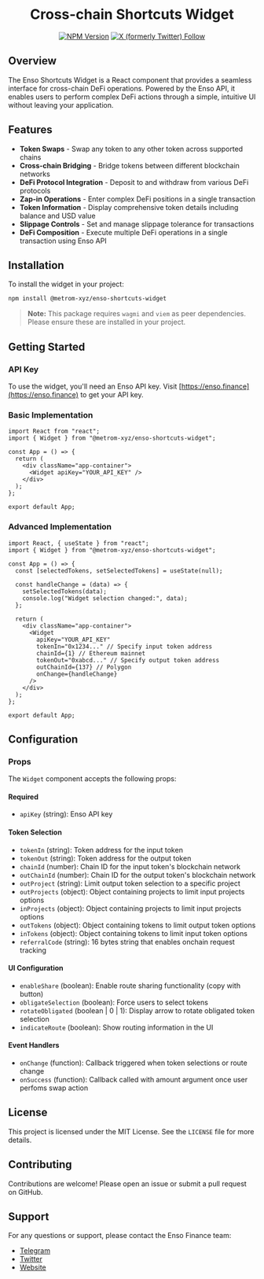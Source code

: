 <div align="center">

# Cross-chain Shortcuts Widget

[![NPM Version](https://img.shields.io/npm/v/%40ensofinance%2Fshortcuts-widget)](https://www.npmjs.com/package/%40ensofinance%2Fshortcuts-widget)
[![X (formerly Twitter) Follow](https://img.shields.io/twitter/follow/EnsoBuild)](https://twitter.com/EnsoBuild)

</div>

## Overview

The Enso Shortcuts Widget is a React component that provides a seamless interface for cross-chain DeFi operations. Powered by the Enso API, it enables users to perform complex DeFi actions through a simple, intuitive UI without leaving your application.

## Features

- **Token Swaps** - Swap any token to any other token across supported chains
- **Cross-chain Bridging** - Bridge tokens between different blockchain networks
- **DeFi Protocol Integration** - Deposit to and withdraw from various DeFi protocols
- **Zap-in Operations** - Enter complex DeFi positions in a single transaction
- **Token Information** - Display comprehensive token details including balance and USD value
- **Slippage Controls** - Set and manage slippage tolerance for transactions
- **DeFi Composition** - Execute multiple DeFi operations in a single transaction using Enso API

## Installation

To install the widget in your project:

```bash
npm install @metrom-xyz/enso-shortcuts-widget
```

> **Note:** This package requires `wagmi` and `viem` as peer dependencies. Please ensure these are installed in your project.

## Getting Started

### API Key

To use the widget, you'll need an Enso API key. Visit [https://enso.finance](https://enso.finance) to get your API key.

### Basic Implementation

```tsx
import React from "react";
import { Widget } from "@metrom-xyz/enso-shortcuts-widget";

const App = () => {
  return (
    <div className="app-container">
      <Widget apiKey="YOUR_API_KEY" />
    </div>
  );
};

export default App;
```

### Advanced Implementation

```tsx
import React, { useState } from "react";
import { Widget } from "@metrom-xyz/enso-shortcuts-widget";

const App = () => {
  const [selectedTokens, setSelectedTokens] = useState(null);

  const handleChange = (data) => {
    setSelectedTokens(data);
    console.log("Widget selection changed:", data);
  };

  return (
    <div className="app-container">
      <Widget
        apiKey="YOUR_API_KEY"
        tokenIn="0x1234..." // Specify input token address
        chainId={1} // Ethereum mainnet
        tokenOut="0xabcd..." // Specify output token address
        outChainId={137} // Polygon
        onChange={handleChange}
      />
    </div>
  );
};

export default App;
```

## Configuration

### Props

The `Widget` component accepts the following props:

#### Required

- `apiKey` (string): Enso API key

#### Token Selection

- `tokenIn` (string): Token address for the input token
- `tokenOut` (string): Token address for the output token
- `chainId` (number): Chain ID for the input token's blockchain network
- `outChainId` (number): Chain ID for the output token's blockchain network
- `outProject` (string): Limit output token selection to a specific project
- `outProjects` (object): Object containing projects to limit input projects options
- `inProjects` (object): Object containing projects to limit input projects options
- `outTokens` (object): Object containing tokens to limit output token options
- `inTokens` (object): Object containing tokens to limit input token options
- `referralCode` (string): 16 bytes string that enables onchain request tracking

#### UI Configuration

- `enableShare` (boolean): Enable route sharing functionality (copy with button)
- `obligateSelection` (boolean): Force users to select tokens
- `rotateObligated` (boolean | 0 | 1): Display arrow to rotate obligated token selection
- `indicateRoute` (boolean): Show routing information in the UI

#### Event Handlers

- `onChange` (function): Callback triggered when token selections or route change
- `onSuccess` (function): Callback called with amount argument once user perfoms swap action

## License

This project is licensed under the MIT License. See the `LICENSE` file for more details.

## Contributing

Contributions are welcome! Please open an issue or submit a pull request on GitHub.

## Support

For any questions or support, please contact the Enso Finance team:

- [Telegram](https://t.me/Enso_shortcuts)
- [Twitter](https://twitter.com/EnsoBuild)
- [Website](https://enso.finance)
